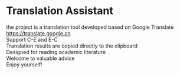 # Translation Assistant  
the project is a translation tool developed based on Google Translate https://translate.google.cn  
Support C-E and E-C  
Translation results are copied directly to the clipboard  
Designed for reading academic literature  
Welcome to valuable advice  
Enjoy yourself!
 
